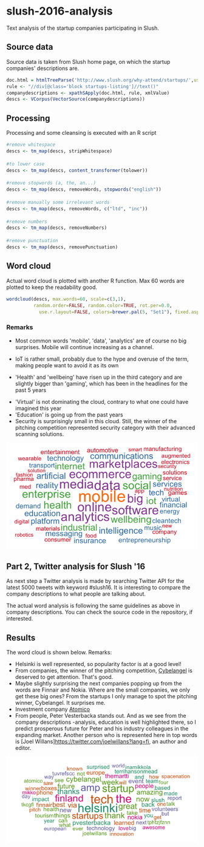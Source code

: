 # slush-2016-analysis
Text analysis of the startup companies participating in Slush.

## Source data
Source data is taken from Slush home page, on which the startup companies' descriptions are.

```R
doc.html = htmlTreeParse('http://www.slush.org/why-attend/startups/',useInternal = TRUE)
rule <- "//div[@class='block startups-listing']//text()"
companydescriptions <- xpathSApply(doc.html, rule, xmlValue)
descs <- VCorpus(VectorSource(companydescriptions))
```

## Processing
Processing and some cleansing is executed with an R script

```R
#remove whitespace
descs <- tm_map(descs, stripWhitespace)

#to lower case
descs <- tm_map(descs, content_transformer(tolower))

#remove stopwords (a, the, an...)
descs <- tm_map(descs, removeWords, stopwords("english"))

#remove manually some irrelevant words
descs <- tm_map(descs, removeWords, c("ltd", "inc"))

#remove numbers
descs <- tm_map(descs, removeNumbers)

#remove punctuation
descs <- tm_map(descs, removePunctuation)
```

## Word cloud
Actual word cloud is plotted with another R function. Max 60 words are plotted to keep the readability good.
```R
wordcloud(descs, max.words=60, scale=c(3,1), 
          random.order=FALSE, random.color=TRUE, rot.per=0.0, 
            use.r.layout=FALSE, colors=brewer.pal(5, "Set1"), fixed.asp=FALSE)
```

### Remarks
* Most common words 'mobile', 'data', 'analytics' are of course no big surprises. Mobile will continue increasing as a channel.
+ IoT is rather small, probably due to the hype and overuse of the term, making people want to avoid it as its own
- 'Health' and 'wellbeing' have risen up in the third category and are slightly bigger than 'gaming', which has been in the headlines for the past 5 years
* 'Virtual' is not dominating the cloud, contrary to what one could have imagined this year
* 'Education' is going up from the past years
* Security is surprisingly small in this cloud. Still, the winner of the pitching competition represented security category with their advanced scanning solutions.


![Alt text](/slush_wordcloud.png?raw=true "Word cloud Slush 2016")


## Part 2, Twitter analysis for Slush '16
As next step a Twitter analysis is made by searching Twitter API for the latest 5000 tweets with keyword #slush16. It is interesting to compare the company descriptions to what people are talking about.

The actual word analysis is following the same guidelines as above in company descriptions. You can check the source code in the repository, if interested.

## Results
The word cloud is shown below. Remarks:
* Helsinki is well represented, so popularity factor is at a good level!
* From companies, the winner of the pitching competition, [Cybelangel](https://www.cybelangel.com) is deserved to get attention. That's good. 
* Maybe slightly surprising the next companies popping up from the words are Finnair and Nokia. Where are the small companies, we only get these big ones? From the startups I only manage to spot the pitching winner, Cybelangel. It surprises me.
* Investment company [Atomico](https://www.atomico.com) 
* From people, Peter Vesterbacka stands out. And as we see from the company descriptions -analysis, education is well highlighted there, so I predict prosperous future for Peter and his industry colleagues in the expanding market. Another person who is represented here in top words is [Joel Willans]https://twitter.com/joelwillans?lang=fi, an author and editor.


![Alt text](/twitter_wordcloud.png?raw=true "Word cloud Slush 2016 from Twitter data")


